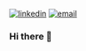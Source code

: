 [![linkedin](https://img.shields.io/badge/linkedin--lightgrey?style=social&logo=linkedin)](https://www.linkedin.com/in/BARRECAMichael/)
[![email](https://img.shields.io/badge/email--lightgrey?style=social&logo=gmail)](mailto:Michael-73@live.fr)


### Hi there 👋


